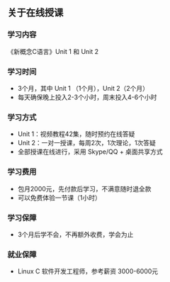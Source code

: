 ## 关于在线授课

### 学习内容
《新概念C语言》Unit 1 和 Unit 2

### 学习时间
* 3个月，其中 Unit 1 （1个月），Unit 2（2个月）
* 每天确保晚上投入2-3个小时，周末投入4-6个小时

### 学习方式
* Unit 1：视频教程42集，随时预约在线答疑
* Unit 2：一对一授课，每周2次，1次理论，1次答疑
* 全部授课在线进行，采用 Skype/QQ + 桌面共享方式

### 学习费用
* 包月2000元，先付款后学习，不满意随时退全款
* 可以免费体验一节课（1小时）

### 学习保障
* 3个月后学不会，不再额外收费，学会为止

### 就业保障
* Linux C 软件开发工程师，参考薪资 3000-6000元
